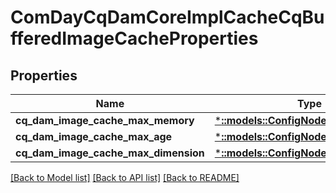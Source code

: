 # ComDayCqDamCoreImplCacheCqBufferedImageCacheProperties

## Properties
Name | Type | Description | Notes
------------ | ------------- | ------------- | -------------
**cq_dam_image_cache_max_memory** | [***::models::ConfigNodePropertyInteger**](configNodePropertyInteger.md) |  | [optional] 
**cq_dam_image_cache_max_age** | [***::models::ConfigNodePropertyInteger**](configNodePropertyInteger.md) |  | [optional] 
**cq_dam_image_cache_max_dimension** | [***::models::ConfigNodePropertyString**](configNodePropertyString.md) |  | [optional] 

[[Back to Model list]](../README.md#documentation-for-models) [[Back to API list]](../README.md#documentation-for-api-endpoints) [[Back to README]](../README.md)



